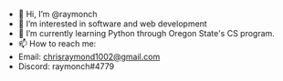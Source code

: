 - 👋 Hi, I’m @raymonch
- 👀 I’m interested in software and web development 
- 🌱 I’m currently learning Python through Oregon State's CS program.
- 📫 How to reach me: 
-   Email: chrisraymond1002@gmail.com
-   Discord: raymonch#4779
<!---
raymonch/raymonch is a ✨ special ✨ repository because its `README.md` (this file) appears on your GitHub profile.
You can click the Preview link to take a look at your changes.
--->
